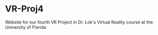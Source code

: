 # VR-Proj4
Website for our fourth VR Project in Dr. Lok's Virtual Reality course at the University of Florida
